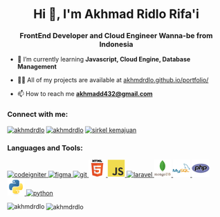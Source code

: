 <h1 align="center">Hi 👋, I'm Akhmad Ridlo Rifa'i</h1>
<h3 align="center">FrontEnd Developer and Cloud Engineer Wanna-be from Indonesia</h3>

- 🌱 I’m currently learning **Javascript, Cloud Engine, Database Management**

- 👨‍💻 All of my projects are available at [akhmdrdlo.github.io/portfolio/](akhmdrdlo.github.io/portfolio/)

- 📫 How to reach me **akhmadd432@gmail.com**

<h3 align="left">Connect with me:</h3>
<p align="left">
<a href="https://linkedin.com/in/akhmdrdlo" target="blank"><img align="center" src="https://raw.githubusercontent.com/rahuldkjain/github-profile-readme-generator/master/src/images/icons/Social/linked-in-alt.svg" alt="akhmdrdlo" height="30" width="40" /></a>
<a href="https://instagram.com/akhmdrdlo" target="blank"><img align="center" src="https://raw.githubusercontent.com/rahuldkjain/github-profile-readme-generator/master/src/images/icons/Social/instagram.svg" alt="akhmdrdlo" height="30" width="40" /></a>
<a href="https://www.youtube.com/@sirkelmaju_ch" target="blank"><img align="center" src="https://raw.githubusercontent.com/rahuldkjain/github-profile-readme-generator/master/src/images/icons/Social/youtube.svg" alt="sirkel kemajuan" height="30" width="40" /></a>
</p>

<h3 align="left">Languages and Tools:</h3>
<p align="left"><a href="https://codeigniter.com" target="_blank" rel="noreferrer"> <img src="https://cdn.worldvectorlogo.com/logos/codeigniter.svg" alt="codeigniter" width="40" height="40"/> </a>  <a href="https://www.figma.com/" target="_blank" rel="noreferrer"> <img src="https://www.vectorlogo.zone/logos/figma/figma-icon.svg" alt="figma" width="40" height="40"/> </a> <a href="https://git-scm.com/" target="_blank" rel="noreferrer"> <img src="https://www.vectorlogo.zone/logos/git-scm/git-scm-icon.svg" alt="git" width="40" height="40"/> </a> <a href="https://www.w3.org/html/" target="_blank" rel="noreferrer"> <img src="https://raw.githubusercontent.com/devicons/devicon/master/icons/html5/html5-original-wordmark.svg" alt="html5" width="40" height="40"/> </a> <a href="https://developer.mozilla.org/en-US/docs/Web/JavaScript" target="_blank" rel="noreferrer"> <img src="https://raw.githubusercontent.com/devicons/devicon/master/icons/javascript/javascript-original.svg" alt="javascript" width="40" height="40"/> </a> <a href="https://laravel.com/" target="_blank" rel="noreferrer"> <img src="https://www.hvdig.co.uk/wp-content/uploads/2023/08/logo-laravel.svg" alt="laravel" width="40" height="40"/> </a> <a href="https://www.mongodb.com/" target="_blank" rel="noreferrer"> <img src="https://raw.githubusercontent.com/devicons/devicon/master/icons/mongodb/mongodb-original-wordmark.svg" alt="mongodb" width="40" height="40"/> </a> <a href="https://www.mysql.com/" target="_blank" rel="noreferrer"> <img src="https://raw.githubusercontent.com/devicons/devicon/master/icons/mysql/mysql-original-wordmark.svg" alt="mysql" width="40" height="40"/> </a> <a href="https://www.php.net" target="_blank" rel="noreferrer"> <img src="https://raw.githubusercontent.com/devicons/devicon/master/icons/php/php-original.svg" alt="php" width="40" height="40"/> </a> <a href="https://www.python.org" target="_blank" rel="noreferrer"> <img src="https://raw.githubusercontent.com/devicons/devicon/master/icons/python/python-original.svg" alt="python" width="40" height="40"/> </a> <a href="https://cloud.google.com/?hl=id" target="_blank" rel="noreferrer"> <img src="https://encrypted-tbn0.gstatic.com/images?q=tbn:ANd9GcR8BogQa-bVz7E1pqETsf7eQORJhm9JoOt3Xw&s" alt="python" width="auto" height="40"/> </a> </p>

<p><img align="left" src="https://github-readme-stats.vercel.app/api/top-langs?username=akhmdrdlo&show_icons=true&theme=dracula&locale=en&layout=compact" alt="akhmdrdlo" /></p>

<p>&nbsp;<img align="center" src="https://github-readme-stats.vercel.app/api?username=akhmdrdlo&show_icons=true&theme=tokyonight&locale=en" alt="akhmdrdlo" /></p>

